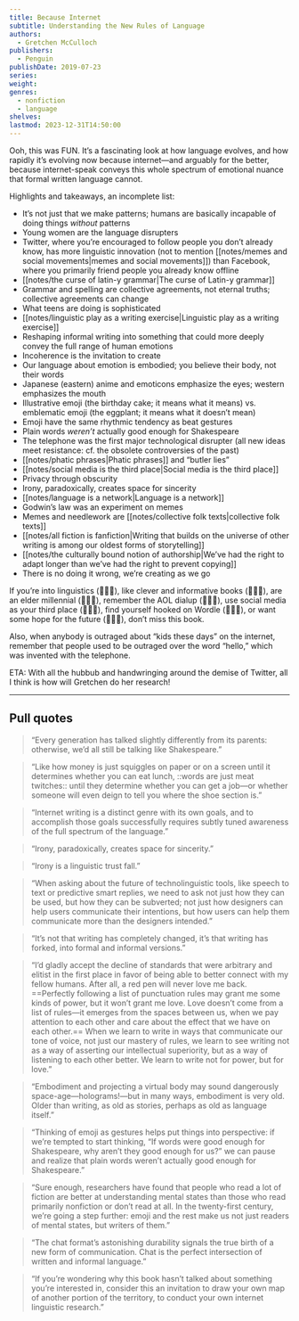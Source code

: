 ```yaml
---
title: Because Internet
subtitle: Understanding the New Rules of Language
authors:
  - Gretchen McCulloch
publishers:
  - Penguin
publishDate: 2019-07-23
series: 
weight: 
genres:
  - nonfiction
  - language
shelves: 
lastmod: 2023-12-31T14:50:00
---
```

Ooh, this was FUN. It’s a fascinating look at how language evolves, and how rapidly it’s evolving now because internet—and arguably for the better, because internet-speak conveys this whole spectrum of emotional nuance that formal written language cannot.  

Highlights and takeaways, an incomplete list:  

* It’s not just that we make patterns; humans are basically incapable of doing things *without* patterns
* Young women are the language disrupters
* Twitter, where you’re encouraged to follow people you don’t already know, has more linguistic innovation (not to mention [[notes/memes and social movements|memes and social movements]]) than Facebook, where you primarily friend people you already know offline
* [[notes/the curse of latin-y grammar|The curse of Latin-y grammar]]
* Grammar and spelling are collective agreements, not eternal truths; collective agreements can change
* What teens are doing is sophisticated
* [[notes/linguistic play as a writing exercise|Linguistic play as a writing exercise]]
* Reshaping informal writing into something that could more deeply convey the full range of human emotions
* Incoherence is the invitation to create
* Our language about emotion is embodied; you believe their body, not their words
* Japanese (eastern) anime and emoticons emphasize the eyes; western emphasizes the mouth
* Illustrative emoji (the birthday cake; it means what it means) vs. emblematic emoji (the eggplant; it means what it doesn’t mean)
* Emoji have the same rhythmic tendency as beat gestures
* Plain words *weren’t* actually good enough for Shakespeare
* The telephone was the first major technological disrupter (all new ideas meet resistance: cf. the obsolete controversies of the past)
* [[notes/phatic phrases|Phatic phrases]] and “butler lies”
* [[notes/social media is the third place|Social media is the third place]]
* Privacy through obscurity
* Irony, paradoxically, creates space for sincerity  
* [[notes/language is a network|Language is a network]]
* Godwin’s law was an experiment on memes
* Memes and needlework are [[notes/collective folk texts|collective folk texts]]
* [[notes/all fiction is fanfiction|Writing that builds on the universe of other writing is among our oldest forms of storytelling]]
* [[notes/the culturally bound notion of authorship|We’ve had the right to adapt longer than we’ve had the right to prevent copying]]
* There is no doing it wrong, we’re creating as we go

If you’re into linguistics (🙋🏻‍♀️), like clever and informative books (🙋🏻‍♀️), are an elder millennial (🙋🏻‍♀️), remember the AOL dialup (🙋🏻‍♀️), use social media as your third place (🙋🏻‍♀️), find yourself hooked on Wordle (🙋🏻‍♀️), or want some hope for the future (🙋🏻‍♀️), don’t miss this book.

Also, when anybody is outraged about “kids these days” on the internet, remember that people used to be outraged over the word “hello,” which was invented with the telephone.

ETA: With all the hubbub and handwringing around the demise of Twitter, all I think is how will Gretchen do her research! 

---
## Pull quotes

> “Every generation has talked slightly differently from its parents: otherwise, we’d all still be talking like Shakespeare.”

> “Like how money is just squiggles on paper or on a screen until it determines whether you can eat lunch, ::words are just meat twitches:: until they determine whether you can get a job—or whether someone will even deign to tell you where the shoe section is.”

> “Internet writing is a distinct genre with its own goals, and to accomplish those goals successfully requires subtly tuned awareness of the full spectrum of the language.”

> “Irony, paradoxically, creates space for sincerity.” 

> “Irony is a linguistic trust fall.”

> “When asking about the future of technolinguistic tools, like speech to text or predictive smart replies, we need to ask not just how they can be used, but how they can be subverted; not just how designers can help users communicate their intentions, but how users can help them communicate more than the designers intended.”

> “It’s not that writing has completely changed, it’s that writing has forked, into formal and informal versions.”

> “I’d gladly accept the decline of standards that were arbitrary and elitist in the first place in favor of being able to better connect with my fellow humans. After all, a red pen will never love me back. ==Perfectly following a list of punctuation rules may grant me some kinds of power, but it won’t grant me love. Love doesn’t come from a list of rules—it emerges from the spaces between us, when we pay attention to each other and care about the effect that we have on each other.== When we learn to write in ways that communicate our tone of voice, not just our mastery of rules, we learn to see writing not as a way of asserting our intellectual superiority, but as a way of listening to each other better. We learn to write not for power, but for love.”

> “Embodiment and projecting a virtual body may sound dangerously space-age—holograms!—but in many ways, embodiment is very old. Older than writing, as old as stories, perhaps as old as language itself.” 

> “Thinking of emoji as gestures helps put things into perspective: if we’re tempted to start thinking, “If words were good enough for Shakespeare, why aren’t they good enough for us?” we can pause and realize that plain words weren’t actually good enough for Shakespeare.”

> “Sure enough, researchers have found that people who read a lot of fiction are better at understanding mental states than those who read primarily nonfiction or don’t read at all. In the twenty-first century, we’re going a step further: emoji and the rest make us not just readers of mental states, but writers of them.”

> “The chat format’s astonishing durability signals the true birth of a new form of communication. Chat is the perfect intersection of written and informal language.” 

> “If you’re wondering why this book hasn’t talked about something you’re interested in, consider this an invitation to draw your own map of another portion of the territory, to conduct your own internet linguistic research.”